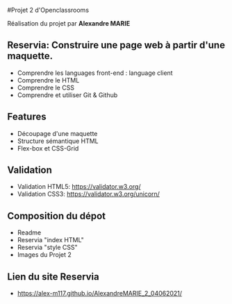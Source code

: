 #Projet 2 d'Openclassrooms

Réalisation du projet par **Alexandre MARIE**

## Reservia: Construire une page web à partir d'une maquette.

- Comprendre les languages front-end : language client
- Comprendre le HTML
- Comprendre le CSS
- Comprendre et utiliser Git & Github

## Features

- Découpage d'une maquette
- Structure sémantique HTML
- Flex-box et CSS-Grid

## Validation

- Validation HTML5: https://validator.w3.org/
- Validation CSS3: https://validator.w3.org/unicorn/
## Composition du dépot

- Readme
- Reservia "index HTML"
- Reservia "style CSS"
- Images du Projet 2

## Lien du site Reservia

- https://alex-m117.github.io/AlexandreMARIE_2_04062021/
